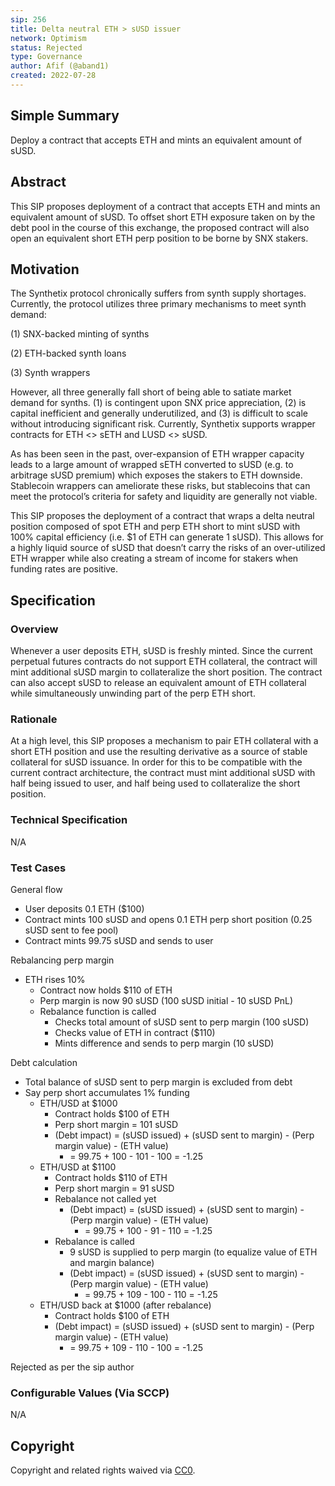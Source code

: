```yaml
---
sip: 256
title: Delta neutral ETH > sUSD issuer
network: Optimism
status: Rejected
type: Governance
author: Afif (@aband1)
created: 2022-07-28
---
```


## Simple Summary

<!--"If you can't explain it simply, you don't understand it well enough." Simply describe the outcome the proposed changes intends to achieve. This should be non-technical and accessible to a casual community member.-->

Deploy a contract that accepts ETH and mints an equivalent amount of sUSD. 

## Abstract

<!--A short (~200 word) description of the proposed change, the abstract should clearly describe the proposed change. This is what *will* be done if the SIP is implemented, not *why* it should be done or *how* it will be done. If the SIP proposes deploying a new contract, write, "we propose to deploy a new contract that will do x".-->

This SIP proposes deployment of a contract that accepts ETH and mints an equivalent amount of sUSD. To offset short ETH exposure taken on by the debt pool in the course of this exchange, the proposed contract will also open an equivalent short ETH perp position to be borne by SNX stakers. 

## Motivation

<!--This is the problem statement. This is the *why* of the SIP. It should clearly explain *why* the current state of the protocol is inadequate.  It is critical that you explain *why* the change is needed, if the SIP proposes changing how something is calculated, you must address *why* the current calculation is inaccurate or wrong. This is not the place to describe how the SIP will address the issue!-->

The Synthetix protocol chronically suffers from synth supply shortages. Currently, the protocol  utilizes three primary mechanisms to meet synth demand:

(1) SNX-backed minting of synths

(2) ETH-backed synth loans

(3) Synth wrappers

However, all three generally fall short of being able to satiate market demand for synths. (1) is contingent upon SNX price appreciation, (2) is capital inefficient and generally underutilized, and (3) is difficult to scale without introducing significant risk. Currently, Synthetix supports wrapper contracts for ETH <> sETH and LUSD <> sUSD. 

As has been seen in the past, over-expansion of ETH wrapper capacity leads to a large amount of wrapped sETH converted to sUSD (e.g. to arbitrage sUSD premium) which exposes the stakers to ETH downside. Stablecoin wrappers can ameliorate these risks, but stablecoins that can meet the protocol’s criteria for safety and liquidity are generally not viable. 

This SIP proposes the deployment of a contract that wraps a delta neutral position composed of spot ETH and perp ETH short to mint sUSD with 100% capital efficiency (i.e. $1 of ETH can generate 1 sUSD). This allows for a highly liquid source of sUSD that doesn’t carry the risks of an over-utilized ETH wrapper while also creating a stream of income for stakers when funding rates are positive. 

## Specification

### Overview

<!--This is a high level overview of *how* the SIP will solve the problem. The overview should clearly describe how the new feature will be implemented.-->

Whenever a user deposits ETH, sUSD is freshly minted. Since the current perpetual futures contracts do not support ETH collateral, the contract will mint additional sUSD margin to collateralize the short position. The contract can also accept sUSD to release an equivalent amount of ETH collateral while simultaneously unwinding part of the perp ETH short. 

### Rationale

<!--This is where you explain the reasoning behind how you propose to solve the problem. Why did you propose to implement the change in this way, what were the considerations and trade-offs. The rationale fleshes out what motivated the design and why particular design decisions were made. It should describe alternate designs that were considered and related work. The rationale may also provide evidence of consensus within the community, and should discuss important objections or concerns raised during discussion.-->

At a high level, this SIP proposes a mechanism to pair ETH collateral with a short ETH position and use the resulting derivative as a source of stable collateral for sUSD issuance. In order for this to be compatible with the current contract architecture, the contract must mint additional sUSD with half being issued to user, and half being used to collateralize the short position. 

### Technical Specification

<!--The technical specification should outline the public API of the changes proposed. That is, changes to any of the interfaces Synthetix currently exposes or the creations of new ones.-->

N/A

### Test Cases

General flow 

- User deposits 0.1 ETH ($100)
- Contract mints 100 sUSD and opens 0.1 ETH perp short position (0.25 sUSD sent to fee pool)
- Contract mints 99.75 sUSD and sends to user

Rebalancing perp margin

- ETH rises 10%
    - Contract now holds $110 of ETH
    - Perp margin is now 90 sUSD (100 sUSD initial - 10 sUSD PnL)
    - Rebalance function is called
        - Checks total amount of sUSD sent to perp margin (100 sUSD)
        - Checks value of ETH in contract ($110)
        - Mints difference and sends to perp margin (10 sUSD)

Debt calculation

- Total balance of sUSD sent to perp margin is excluded from debt
- Say perp short accumulates 1% funding
    - ETH/USD at $1000
        - Contract holds $100 of ETH
        - Perp short margin = 101 sUSD
        - (Debt impact) = (sUSD issued) + (sUSD sent to margin) - (Perp margin value) - (ETH value)
            - =  99.75 + 100 - 101 - 100  = -1.25
    - ETH/USD at $1100
        - Contract holds $110 of ETH
        - Perp short margin = 91 sUSD
        - Rebalance not called yet
            - (Debt impact) = (sUSD issued) + (sUSD sent to margin) - (Perp margin value) - (ETH value)
                - = 99.75 + 100 - 91 - 110 = -1.25
        - Rebalance is called
            - 9 sUSD is supplied to perp margin (to equalize value of ETH and margin balance)
            - (Debt impact) = (sUSD issued) + (sUSD sent to margin) - (Perp margin value) - (ETH value)
                - = 99.75 + 109 - 100 - 110 = -1.25
    - ETH/USD back at $1000 (after rebalance)
        - Contract holds $100 of ETH
        - (Debt impact) = (sUSD issued) + (sUSD sent to margin) - (Perp margin value) - (ETH value)
            - = 99.75 + 109 - 110 - 100 = -1.25


Rejected as per the sip author

### Configurable Values (Via SCCP)

N/A

## Copyright

Copyright and related rights waived via [CC0](https://creativecommons.org/publicdomain/zero/1.0/).
